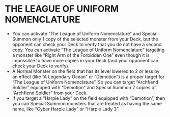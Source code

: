 
# THE LEAGUE OF UNIFORM NOMENCLATURE

*   You can activate “The League of Uniform Nomenclature” and Special Summon only 1 copy of the selected monster from your Deck, but the opponent can check your Deck to verify that you do not have a second copy. You can activate “The League of Uniform Nomenclature” targeting a monster like “Right Arm of the Forbidden One” even though it is impossible to have more copies in your Deck (and your opponent can check your Deck to verify).
*   A Normal Monster on the field that has its level lowered to 2 or less by an effect (like “A Legendary Ocean” or “Demotion”) is a proper target for “The League of Uniform Nomenclature”. So you can target “Archfiend Soldier” equipped with “Demotion” and Special Summon 2 copies of “Archfiend Soldier” from your Deck.
*   If you target a “Harpie Lady” on the field equipped with “Demotion”, then you can Special Summon monsters that are treated as having the same name, like “Cyber Harpie Lady” or “Harpie Lady 3”.

  